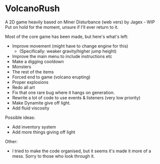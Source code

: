 # VolcanoRush
A 2D game heavily based on Miner Disturbance (web vers) by Jagex - WIP
Put on hold for the moment, unsure if I'll ever return to it.

Most of the core game has been made, but here's what's left:
- Improve movement (might have to change engine for this)
    - (Specifically: weaker gravity/higher jump height)
- Improve the main menu to include instructions etc
- Make a digging cooldown
- Monsters
- The rest of the items
- Forced end to game (volcano erupting)
- Proper explosions
- Redo all art
- Fix that one rare bug where it hangs on generation.
- Rewrite a lot of code to use events & listeners (very low priority)
- Make Dynamite give off light.
- Add fluid viscosity

Possible ideas:
- Add inventory system
- Add more things giving off light


Other:
- I tried to make the code organised, but it seems it's made it more of a mess. Sorry to those who look through it.